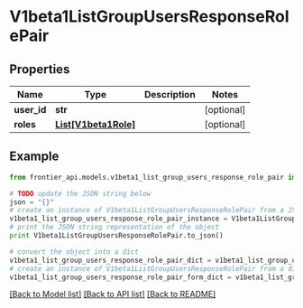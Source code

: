 # V1beta1ListGroupUsersResponseRolePair


## Properties
Name | Type | Description | Notes
------------ | ------------- | ------------- | -------------
**user_id** | **str** |  | [optional] 
**roles** | [**List[V1beta1Role]**](V1beta1Role.md) |  | [optional] 

## Example

```python
from frontier_api.models.v1beta1_list_group_users_response_role_pair import V1beta1ListGroupUsersResponseRolePair

# TODO update the JSON string below
json = "{}"
# create an instance of V1beta1ListGroupUsersResponseRolePair from a JSON string
v1beta1_list_group_users_response_role_pair_instance = V1beta1ListGroupUsersResponseRolePair.from_json(json)
# print the JSON string representation of the object
print V1beta1ListGroupUsersResponseRolePair.to_json()

# convert the object into a dict
v1beta1_list_group_users_response_role_pair_dict = v1beta1_list_group_users_response_role_pair_instance.to_dict()
# create an instance of V1beta1ListGroupUsersResponseRolePair from a dict
v1beta1_list_group_users_response_role_pair_form_dict = v1beta1_list_group_users_response_role_pair.from_dict(v1beta1_list_group_users_response_role_pair_dict)
```
[[Back to Model list]](../README.md#documentation-for-models) [[Back to API list]](../README.md#documentation-for-api-endpoints) [[Back to README]](../README.md)


